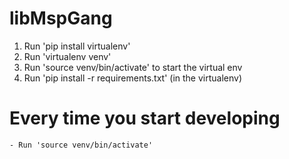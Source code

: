 libMspGang
========================

1. Run 'pip install virtualenv' 
2. Run 'virtualenv venv' 
3. Run 'source venv/bin/activate' to start the virtual env
4. Run 'pip install -r requirements.txt' (in the virtualenv)

# Every time you start developing
    - Run 'source venv/bin/activate' 
